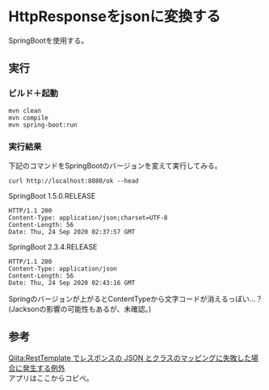 # HttpResponseをjsonに変換する

SpringBootを使用する。

## 実行

### ビルド＋起動

```
mvn clean
mvn compile
mvn spring-boot:run
```

### 実行結果

下記のコマンドをSpringBootのバージョンを変えて実行してみる。
```
curl http://localhost:8080/ok --head
```

SpringBoot 1.5.0.RELEASE
```
HTTP/1.1 200 
Content-Type: application/json;charset=UTF-8
Content-Length: 56
Date: Thu, 24 Sep 2020 02:37:57 GMT
```

SpringBoot 2.3.4.RELEASE
```
HTTP/1.1 200 
Content-Type: application/json
Content-Length: 56
Date: Thu, 24 Sep 2020 02:43:16 GMT
```

Springのバージョンが上がるとContentTypeから文字コードが消えるっぽい…？(Jacksonの影響の可能性もあるが、未確認。)

## 参考

[Qiita:RestTemplate でレスポンスの JSON とクラスのマッピングに失敗した場合に発生する例外](https://qiita.com/niwasawa/items/e268dee0d1498a185890)  
アプリはここからコピペ。